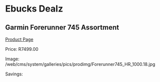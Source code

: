 
# Ebucks Dealz
## Garmin Forerunner 745 Assortment
[Product Page](https://www.ebucks.com/web/shop/productSelected.do?prodId=1045217505&catId=1158502875)

Price: R7499.00

Image: /web/cms/system/galleries/pics/prodimg/Forerunner745_HR_1000.18.jpg

Savings: 


	